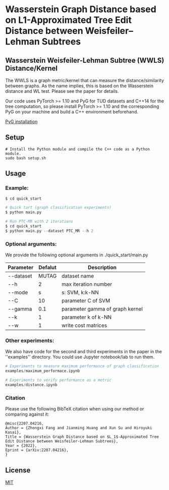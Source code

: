 # Wasserstein Graph Distance based on L1-Approximated Tree Edit Distance between Weisfeiler–Lehman Subtrees
## Wasserstein Weisfeiler-Lehman Subtree (WWLS) Distance/Kernel

The WWLS is a graph metric/kernel that can measure the distance/similarity between graphs. As the name implies, this is based on the Wasserstein distance and WL test. Please see the paper for details. 

Our code uses PyTorch >= 1.10 and PyG for TUD datasets and C++14 for the tree computation, so please install PyTorch >= 1.10 and the corresponding PyG on your machine and build a C++ environment beforehand.

[PyG installation](https://pytorch-geometric.readthedocs.io/en/latest/notes/installation.html)

## Setup

```shell
# Install the Python module and compile the C++ code as a Python module.
sudo bash setup.sh
```

## Usage

### Example:
```python
$ cd quick_start

# Quick tart (graph classification experiments)
$ python main.py

# Run PTC-MR with 2 iterations
$ cd quick_start
$ python main.py --dataset PTC_MR --h 2
```

### Optional arguments:
We provide the following optional arguments in ./quick_start/main.py

|  Parameter |  Defalut  | Description |
| ---- | ---- | ---- |
|  --dataset  | MUTAG | dataset name |
|  --h  |  2 | max iteration number |
|  --mode  |  s  | s: SVM, k:k-NN  |
| --C | 10  |  parameter C of SVM |
| --gamma | 0.1 | parameter gamma of graph kernel  |
| --k | 1 | parameter k of k-NN |
| --w | 1  | write cost matrices |

### Other experiments:
We also have code for the second and third experiments in the paper in the ''examples'' directory. You could use Jupyter notebook/lab to run them.

```python
# Experiments to measure maximum performance of graph classification
examples/maximum_performace.ipynb

# Experiments to verify performance as a metric
examples/distance.ipynb
```

### Citation
Please use the following BibTeX citation when using our method or comparing against it:

```
@misc{2207.04216,
Author = {Zhongxi Fang and Jianming Huang and Xun Su and Hiroyuki Kasai},
Title = {Wasserstein Graph Distance based on $L_1$-Approximated Tree Edit Distance between Weisfeiler-Lehman Subtrees},
Year = {2022},
Eprint = {arXiv:2207.04216},
}
```

## License
[MIT](https://choosealicense.com/licenses/mit/)